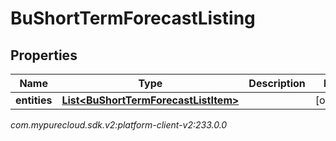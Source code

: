 # BuShortTermForecastListing


## Properties

| Name | Type | Description | Notes |
| ------------ | ------------- | ------------- | ------------- |
| **entities** | [**List&lt;BuShortTermForecastListItem&gt;**](BuShortTermForecastListItem) |  |  [optional] |




_com.mypurecloud.sdk.v2:platform-client-v2:233.0.0_
